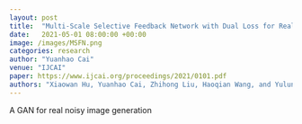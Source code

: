 ```yaml
---
layout: post
title:  "Multi-Scale Selective Feedback Network with Dual Loss for Real Image Denoising"
date:   2021-05-01 08:00:00 +00:00
image: /images/MSFN.png
categories: research
author: "Yuanhao Cai"
venue: "IJCAI"
paper: https://www.ijcai.org/proceedings/2021/0101.pdf
authors: "Xiaowan Hu, Yuanhao Cai, Zhihong Liu, Haoqian Wang, and Yulun Zhang"
---
```

A GAN for real noisy image generation